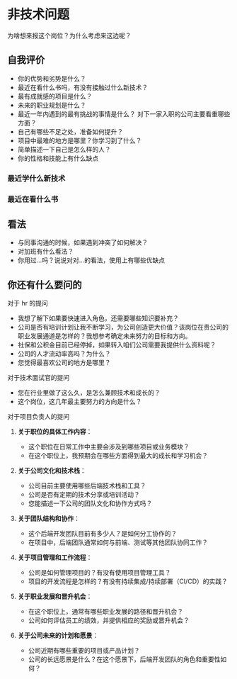 # 非技术问题

为啥想来报这个岗位？为什么考虑来这边呢？

## 自我评价

- 你的优势和劣势是什么？
- 最近在看什么书吗，有没有接触过什么新技术？
- 最有成就感的项目是什么？
- 未来的职业规划是什么？
- 最近一年内遇到的最有挑战的事情是什么？ 对下一家入职的公司主要看重哪些方面？
- 自己有哪些不足之处，准备如何提升？
- 项目中最难的地方是哪里？你学习到了什么？
- 简单描述一下自己是怎么样的人？
- 你的性格和技能上有什么缺点

### 最近学什么新技术

### 最近在看什么书

## 看法

- 与同事沟通的时候，如果遇到冲突了如何解决？
- 对加班有什么看法？
- 你用过...吗？说说对对...的看法，使用上有哪些优缺点

## 你还有什么要问的

对于 hr 的提问

- 我想了解下如果要快速进入角色，还需要哪些知识要补充？
- 公司是否有培训计划让我不断学习，为公司创造更大价值？该岗位在贵公司的职业发展通道是怎样的？我想参考确定未来努力的目标和方向。
- 社保和公积金目前已经停掉，如果转入咱们公司需要我提供什么资料呢？
- 公司的人才流动率高吗？为什么？
- 您觉得最喜欢公司的地方是哪里？

对于技术面试官的提问

- 您在行业里做了这么久，是怎么兼顾技术和成长的？
- 这个岗位，这几年最主要努力的方向是什么？

对于项目负责人的提问

1. **关于职位的具体工作内容**：
   - 这个职位在日常工作中主要会涉及到哪些项目或业务模块？
   - 在这个职位上，我预期会在哪些方面得到最大的成长和学习机会？

2. **关于公司文化和技术栈**：
   - 公司目前主要使用哪些后端技术栈和工具？
   - 公司是否有定期的技术分享或培训活动？
   - 您能描述一下公司的团队文化和协作方式吗？

3. **关于团队结构和协作**：
   - 这个后端开发团队目前有多少人？是如何分工协作的？
   - 在项目中，后端团队通常如何与前端、测试等其他团队协同工作？

4. **关于项目管理和工作流程**：
   - 公司是如何管理项目的？有没有使用项目管理工具？
   - 项目的开发流程是怎样的？有没有持续集成/持续部署（CI/CD）的实践？

5. **关于职业发展和晋升机会**：
   - 在这个职位上，通常有哪些职业发展的路径和晋升机会？
   - 公司如何评估员工的绩效，并提供相应的奖励或晋升机会？

6. **关于公司未来的计划和愿景**：
   - 公司近期有哪些重要的项目或产品计划？
   - 公司的长远愿景是什么？在这个愿景下，后端开发团队的角色和重要性如何？

